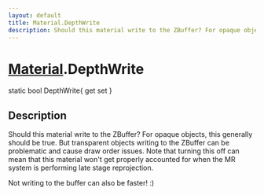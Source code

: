 ```yaml
---
layout: default
title: Material.DepthWrite
description: Should this material write to the ZBuffer? For opaque objects, this generally should be true. But transparent objects writing to the ZBuffer can be problematic and cause draw order issues. Note that turning this off can mean that this material won't get properly accounted for when the MR system is performing late stage reprojection.  Not writing to the buffer can also be faster! .)
---
```

# [Material]({{site.url}}/Pages/Reference/Material.html).DepthWrite

<div class='signature' markdown='1'>
static bool DepthWrite{ get set }
</div>

## Description
Should this material write to the ZBuffer? For opaque
objects, this generally should be true. But transparent objects
writing to the ZBuffer can be problematic and cause draw order
issues. Note that turning this off can mean that this material
won't get properly accounted for when the MR system is performing
late stage reprojection.

Not writing to the buffer can also be faster! :)

